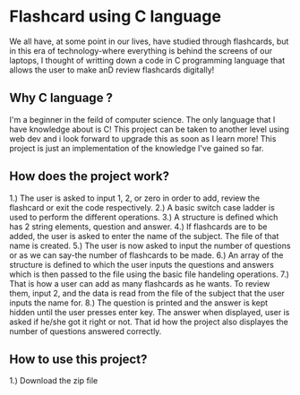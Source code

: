 # Flashcard using C language
We all have, at some point in our lives, have studied through flashcards, but in this era of technology-where everything is behind the screens of our laptops, I thought of writting down a code in C programming language that allows the user to make anD review flashcards digitally! 
## Why C language ?
I'm a beginner in the feild of computer science. The only language that I have knowledge about is C! This project can be taken to another level using web dev and i look forward to upgrade this as soon as I learn more! This project is just an implementation of the knowledge I've gained so far.
## How does the project work?
1.) The user is asked to input 1, 2, or zero in order to add, review the flashcard or exit the code respectively.
2.) A basic switch case ladder is used to perform the different operations.
3.) A structure is defined which has 2 string elements, question and answer.
4.) If flashcards are to be added, the user is asked to enter the name of the subject. The file of that name is created. 
5.) The user is now asked to input the number of questions or as we can say-the number of flashcards to be made.
6.) An array of the structure is defined to which the user inputs the questions and answers which is then passed to the file using the basic file handeling operations.
7.) That is how a user can add as many flashcards as he wants. To review them, input 2, and the data is read from the file of the subject that the user inputs the name for.
8.) The question is printed and the answer is kept hidden until the user presses enter key. The answer when displayed, user is asked if he/she got it right or not. That id how the project also displayes the number of questions answered correctly.
## How to use this project?
1.) Download the zip file 
